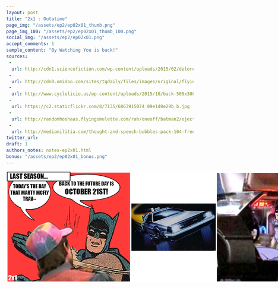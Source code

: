 ```yaml
---
layout: post
title: "2x1 : Outatime"
page_img: "/assets/ep2/ep02x01_thumb.png"
page_img_100: "/assets/ep2/ep02x01_thumb_100.png"
social_img: "/assets/ep2/ep02x01.png"
accept_comments: 1
sample_content: "By Watching You is back!"
sources: 
 - 
  url: http://cdn1.sciencefiction.com/wp-content/uploads/2015/02/delorean.jpg
 - 
  url: http://cdn0.omidoo.com/sites/tgdaily/files/images/original/flying_delorean_by_p_lion-d4hxf6x.jpg
 - 
  url: http://www.cyclelicio.us/wp-content/uploads/2015/10/back-500x308.jpg
 - 
  url: https://c2.staticflickr.com/8/7135/6863915074_09e1d8e29b_b.jpg
 - 
  url: http://randomhoohaas.flyingomelette.com/rah/oneoff/batman2/eject.jpg
 - 
  url: http://mediamilitia.com/thought-and-speech-bubbles-pack-104-free-vectors-and-images/
twitter_url:
draft: 1
authors_notes: notes-ep2x01.html
bonus: "/assets/ep2/ep02x01_bonus.png"
---
```



<div style="margin-left: auto; margin-right: auto; width: 900px;">
  <img src="/assets/ep2/ep02x01.png" alt="Welcome Back" style="width: 900px" />
</div>

<div style="display: none">
  Script:

  [Last Season...]
  Marty McFly: Today's the Day That Marty McFly Travels Back to the Future!
  Batman: Back To The Future Day is October 21st!
  [DeLorean flies...]
  Batman: Now we're ready!
</div>
